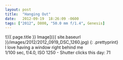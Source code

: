```yaml
---
layout: post
title:  "Hanging Out"
date:   2012-09-19  18:26:09 -0600
tags: ["2012", D800, "50.0 mm f/1.4", Genesis]
---
```

![{{ page.title }} Image]({{ site.baseurl }}/images/2012/2012_0919_DSC_1260.jpg)
{: .prettyprint}  
I love having a window right behind me  
1/100 sec, f/4.0, ISO 1250 - Shutter clicks this day: 71